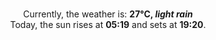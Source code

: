 <p  align="center"><br/>Currently, the weather is: <b> 27°C, <i>light rain</i></b></br>Today, the sun rises at <b>05:19</b> and sets at <b>19:20</b>.</p>